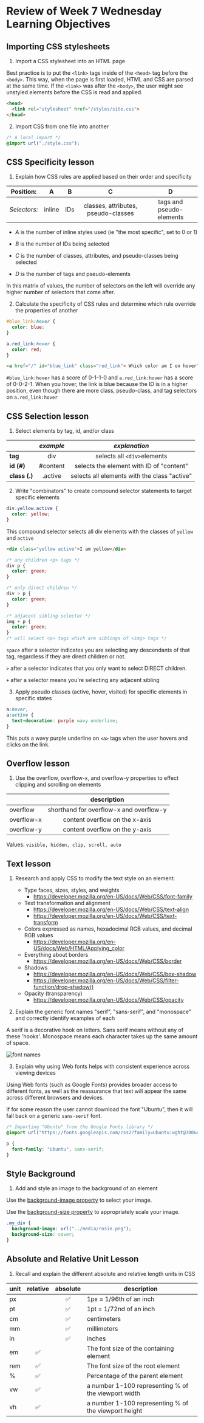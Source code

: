 # Review of Week 7 Wednesday Learning Objectives

## Importing CSS stylesheets

1. Import a CSS stylesheet into an HTML page

Best practice is to put the `<link>` tags inside of the `<head>` tag before the `<body>`. This way, when the page is first loaded, HTML and CSS are parsed at the same time. If the `<link>` was after the `<body>`, the user might see unstyled elements before the CSS is read and applied.

<!-- prettier-ignore -->
```html
<head>
  <link rel="stylesheet" href="/styles/site.css">
</head>
```

2. Import CSS from one file into another

```css
/* A local import */
@import url("./style.css");
```

## CSS Specificity lesson

1. Explain how CSS rules are applied based on their order and specificity

| **Position:** | **A**  | **B** |                **C**                |          **D**           |
| :-----------: | :----: | :---: | :---------------------------------: | :----------------------: |
| _Selectors:_  | inline |  IDs  | classes, attributes, pseudo-classes | tags and pseudo-elements |

- _A_ is the number of inline styles used (ie "the most specific", set to 0 or 1)

- _B_ is the number of IDs being selected

- _C_ is the number of classes, attributes, and pseudo-classes being selected

- _D_ is the number of tags and pseudo-elements

In this matrix of values, the number of selectors on the left will override any higher number of selectors that come after.

2. Calculate the specificity of CSS rules and determine which rule override the properties of another

```css
#blue_link:hover {
  color: blue;
}

a.red_link:hover {
  color: red;
}
```

```html
<a href="/" id="blue_link" class="red_link"> Which color am I on hover? </a>
```

`#blue_link:hover` has a score of 0-1-1-0 and `a.red_link:hover` has a score of 0-0-2-1. When you hover, the link is blue because the ID is in a higher position, even though there are more class, pseudo-class, and tag selectors on `a.red_link:hover`

## CSS Selection lesson

1. Select elements by tag, id, and/or class

|               | _example_ |                _explanation_                 |
| ------------- | :-------: | :------------------------------------------: |
| **tag**       |    div    |         selects all `<div>`elements          |
| **id (#)**    | #content  |   selects the element with ID of "content"   |
| **class (.)** |  .active  | selects all elements with the class "active" |

2. Write "combinators" to create compound selector statements to target specific elements

```css
div.yellow.active {
  color: yellow;
}
```

This compound selector selects all div elements with the classes of `yellow` and `active`

```html
<div class="yellow active">I am yellow</div>
```

```css
/* any children <p> tags */
div p {
  color: green;
}

/* only direct children */
div > p {
  color: green;
}

/* adjacent sibling selector */
img + p {
  color: green;
}
/* will select <p> tags which are siblings of <img> tags */
```

`space` after a selector indicates you are selecting any descendants of that tag, regardless if they are direct children or not.

`>` after a selector indicates that you only want to select DIRECT children.

`+` after a selector means you're selecting any adjacent sibling

3. Apply pseudo classes (active, hover, visited) for specific elements in specific states

```css
a:hover,
a:active {
  text-decoration: purple wavy underline;
}
```

This puts a wavy purple underline on `<a>` tags when the user hovers and clicks on the link.

## Overflow lesson

1. Use the overflow, overflow-x, and overflow-y properties to effect clipping and scrolling on elements

|            |               description               |
| ---------- | :-------------------------------------: |
| overflow   | shorthand for overflow-x and overflow-y |
| overflow-x |     content overflow on the x-axis      |
| overflow-y |     content overflow on the y-axis      |

Values: `visible, hidden, clip, scroll, auto`

## Text lesson

1. Research and apply CSS to modify the text style on an element:

   - Type faces, sizes, styles, and weights
     - https://developer.mozilla.org/en-US/docs/Web/CSS/font-family
   - Text transformation and alignment
     - https://developer.mozilla.org/en-US/docs/Web/CSS/text-align
     - https://developer.mozilla.org/en-US/docs/Web/CSS/text-transform
   - Colors expressed as names, hexadecimal RGB values, and decimal RGB values
     - https://developer.mozilla.org/en-US/docs/Web/HTML/Applying_color
   - Everything about borders
     - https://developer.mozilla.org/en-US/docs/Web/CSS/border
   - Shadows
     - https://developer.mozilla.org/en-US/docs/Web/CSS/box-shadow
     - https://developer.mozilla.org/en-US/docs/Web/CSS/filter-function/drop-shadow()
   - Opacity (transparency)
     - https://developer.mozilla.org/en-US/docs/Web/CSS/opacity

2. Explain the generic font names "serif", "sans-serif", and "monospace" and correctly identify examples of each

A serif is a decorative hook on letters. Sans serif means without any of these 'hooks'. Monospace means each character takes up the same amount of space.

![font names](https://appacademy-open-assets.s3-us-west-1.amazonaws.com/Module-Responsive-Design/attributes/assets/properties-generic-font-names.png)

3. Explain why using Web fonts helps with consistent experience across viewing devices

Using Web fonts (such as Google Fonts) provides broader access to different fonts, as well as the reassurance that text will appear the same across different browsers and devices.

If for some reason the user cannot download the font "Ubuntu", then it will fall back on a generic `sans-serif` font.

```css
/* Importing "Ubuntu" from the Google Fonts library */
@import url("https://fonts.googleapis.com/css2?family=Ubuntu:wght@300&display=swap");

p {
  font-family: "Ubuntu", sans-serif;
}
```

## Style Background

1. Add and style an image to the background of an element

Use the [background-image property](https://developer.mozilla.org/en-US/docs/Web/CSS/background-image) to select your image.

Use the [background-size property](https://developer.mozilla.org/en-US/docs/Web/CSS/background-size) to appropriately scale your image.

```css
.my_div {
  background-image: url("../media/rosie.png");
  background-size: cover;
}
```

## Absolute and Relative Unit Lesson

1. Recall and explain the different absolute and relative length units in CSS

| unit | relative | absolute | description                                          |
| ---- | :------: | :------: | ---------------------------------------------------- |
| px   |          |    ✅    | 1px = 1/96th of an inch                              |
| pt   |          |    ✅    | 1pt = 1/72nd of an inch                              |
| cm   |          |    ✅    | centimeters                                          |
| mm   |          |    ✅    | millimeters                                          |
| in   |          |    ✅    | inches                                               |
| em   |    ✅    |          | The font size of the containing element              |
| rem  |    ✅    |          | The font size of the root element                    |
| %    |    ✅    |          | Percentage of the parent element                     |
| vw   |    ✅    |          | a number 1-100 representing % of the viewport width  |
| vh   |    ✅    |          | a number 1-100 representing % of the viewport height |
